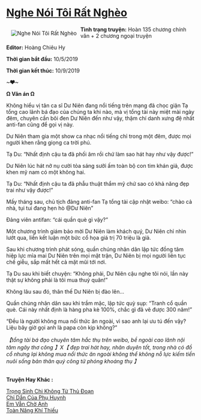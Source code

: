 <a href="https://utruyen.com/nghe-noi-toi-rat-ngheo/21845/" title="Nghe Nói Tôi Rất Nghèo"><h1>Nghe Nói Tôi Rất Nghèo</h1></a><div style="display:table"><img align="right" style="float: left; padding: 10px;" src="https://utruyen.com/images/story/200x260/nghe-noi-toi-rat-ngheo-1570091791.jpg" alt="Nghe Nói Tôi Rất Nghèo"><b>Tình trạng truyện:</b> Hoàn 135 chương chính văn + 2 chương ngoại truyện<p></p><b>Editor:</b> Hoàng Chiêu Hy<p></p><b>Thời gian bắt đầu:</b> 10/5/2019<p></p><b>Thời gian kết thúc:</b> 10/9/2019<p></p>~~~~~~~~~~~♥~~~~~~~~~~~<p></p><b>Ω Văn án Ω </b><p></p>Không hiểu vị tân ca sĩ Dư Niên đang nổi tiếng trên mạng đã chọc giận Tạ tổng cao lãnh bá đạo của chúng ta khi nào, mà vị tổng tài này miệt mài ngày đêm, chuyên cần bôi đen Dư Niên đến như vậy, thậm chí danh xưng đệ nhất anti-fan cũng để gọi vị này.<p></p>Dư Niên tham gia một show ca nhạc nổi tiếng chỉ trong một đêm, được mọi người khen rằng giọng ca trời phú.<p></p>Tạ Du: “Nhất định cậu ta đã phối âm rồi chứ làm sao hát hay như vậy được!”<p></p>Dư Niên lúc hát nở nụ cười tỏa sáng sưởi ấm toàn bộ con tim khán giả, được khen mỹ nam có một không hai.<p></p>Tạ Du: “Nhất định cậu ta đã phẫu thuật thẩm mỹ chứ sao có khả năng đẹp trai như vậy được!”<p></p>Mấy tháng sau, chủ tịch đảng anti-fan Tạ tổng tài cập nhật weibo: “chào cả nhà, tụi tui đang hẹn hò @Dư Niên”<p></p>Đảng viên antifan: “cái quần què gì vậy?”<p></p>Một chương trình giám bảo mời Dư Niên làm khách quý, Dư Niên chỉ nhìn lướt qua, liền kết luận một bức cổ họa giá trị 70 triệu là giả.<p></p>Sau khi chương trình phát sóng, quần chúng nhân dân lập tức đồng tâm hiệp lực mỉa mai Dư Niên trên mọi mặt trận, Dư Niên bị mọi người liên tục chế giễu, sắp mất hết cả mặt mũi tới nơi.<p></p>Tạ Du sau khi biết chuyện: “Không phải, Dư Niên cậu nghe tôi nói, lần này thật sự không phải là tôi mua thuỷ quân!”<p></p>Không lâu sau đó, thân thế Dư Niên bị đào lên...<p></p>Quần chúng nhân dân sau khi trầm mặc, lập tức quỳ sụp: “Tranh cổ quần què. Cái này nhất định là hàng pha kè 100%, chắc gì đã vẽ được 300 năm!”<p></p>“Đều là người không mua nổi thức ăn ngoài, vì sao anh lại ưu tú đến vậy? Liệu bây giờ gọi anh là papa còn kịp không?”<p></p><i>【tổng tài bá đạo chuyên tâm hắc thụ trên weibo, bề ngoài cao lãnh nội tâm ngây thơ công 】X【 đẹp trai hát hay, nhân duyên tốt, trong nhà có đồ cổ nhưng lại không mua nổi thức ăn ngoài không thể không nỗ lực kiếm tiền nuôi sống bản thân quý công tử phóng khoáng thụ 】</i></div><p><br><b>Truyện Hay Khác :</b></p><a href="https://utruyen.com/trong-sinh-chi-khong-tu-thu-doan/21837/" alt="Trọng Sinh Chi Không Từ Thủ Đoạn">Trọng Sinh Chi Không Từ Thủ Đoạn</a><br/><a href="https://github.com/quanluxury/dammy/tree/master/truyenhay/25158/" alt="Chỉ Dẫn Của Phụ Huynh">Chỉ Dẫn Của Phụ Huynh</a><br/><a href="https://truyenngontinhay.wordpress.com/2019/10/03/em-van-cho-anh/" alt="Em Vẫn Chờ Anh">Em Vẫn Chờ Anh</a><br/><a href="https://github.com/quanluxury/truyenhot/tree/master/truyenhay/12473/" alt="Toàn Năng Khí Thiếu">Toàn Năng Khí Thiếu</a><br/>